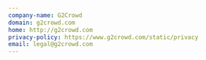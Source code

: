 ```yaml
---
company-name: G2Crowd
domain: g2crowd.com
home: http://g2crowd.com
privacy-policy: https://www.g2crowd.com/static/privacy
email: legal@g2crowd.com
---
```




